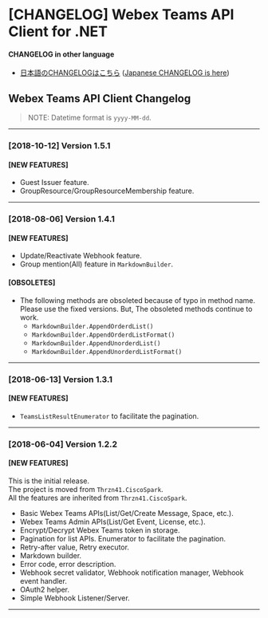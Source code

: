 # [CHANGELOG] Webex Teams API Client for .NET

#### CHANGELOG in other language
* [日本語のCHANGELOGはこちら](https://github.com/thrzn41/WebexTeamsAPIClient/blob/master/CHANGELOG.ja-JP.md) ([Japanese CHANGELOG is here](https://github.com/thrzn41/WebexTeamsAPIClient/blob/master/CHANGELOG.ja-JP.md))


## Webex Teams API Client Changelog

> NOTE: Datetime format is `yyyy-MM-dd`.

---
### [2018-10-12] Version 1.5.1

#### [NEW FEATURES]

* Guest Issuer feature.
* GroupResource/GroupResourceMembership feature.

---
### [2018-08-06] Version 1.4.1

#### [NEW FEATURES]

* Update/Reactivate Webhook feature.
* Group mention(All) feature in `MarkdownBuilder`.

#### [OBSOLETES]

* The following methods are obsoleted because of typo in method name.  
Please use the fixed versions. But, The obsoleted methods continue to work.
  * `MarkdownBuilder.AppendOrderdList()`
  * `MarkdownBuilder.AppendOrderdListFormat()`
  * `MarkdownBuilder.AppendUnorderdList()`
  * `MarkdownBuilder.AppendUnorderdListFormat()`

---
### [2018-06-13] Version 1.3.1

#### [NEW FEATURES]

* `TeamsListResultEnumerator` to facilitate the pagination.

---
### [2018-06-04] Version 1.2.2

#### [NEW FEATURES]
This is the initial release.  
The project is moved from `Thrzn41.CiscoSpark`.  
All the features are inherited from `Thrzn41.CiscoSpark`.

* Basic Webex Teams APIs(List/Get/Create Message, Space, etc.).
* Webex Teams Admin APIs(List/Get Event, License, etc.).
* Encrypt/Decrypt Webex Teams token in storage.
* Pagination for list APIs. Enumerator to facilitate the pagination.
* Retry-after value, Retry executor.
* Markdown builder.
* Error code, error description.
* Webhook secret validator, Webhook notification manager, Webhook event handler.
* OAuth2 helper.
* Simple Webhook Listener/Server.

---

